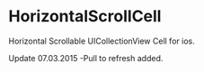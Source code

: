 # HorizontalScrollCell
Horizontal Scrollable UICollectionView Cell for ios.

Update 07.03.2015
-Pull to refresh added.



